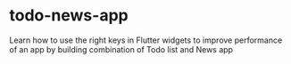 # todo-news-app
Learn how to use the right keys in Flutter widgets to improve performance of an app by building combination of Todo list and News app
